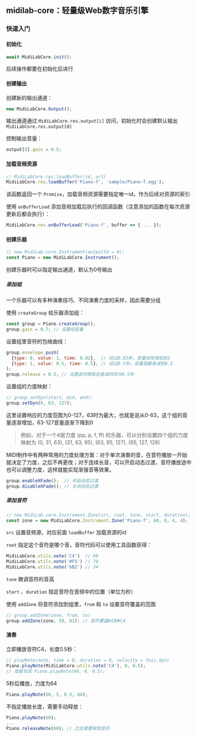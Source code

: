 ## midilab-core：轻量级Web数字音乐引擎

### 快速入门

#### 初始化

```js
await MidiLabCore.init();
```
后续操作都要在初始化后进行

#### 创建输出

创建新的输出通道：

```js
new MidiLabCore.Output();
```

输出通道通过 `MidiLabCore.res.output[i]` 访问，初始化时会创建默认输出 `MidiLabCore.res.output[0]`

控制输出音量：

```js
output[0].gain = 0.5;
```

#### 加载音频资源

```js
// MidiLabCore.res.loadBuffer(id, url)
MidiLabCore.res.loadBuffer('Piano-f', 'sample/Piano-f.ogg');
```

该函数返回一个 `Promise`，加载音频资源需要指定唯一id，作为后续对资源的索引

使用 `onBufferLoad` 添加音频加载后执行的回调函数（注意添加的函数在每次资源更新后都会执行）：

```js
MidiLabCore.res.onBufferLoad('Piano-f', buffer => { ... });
```

#### 创建乐器

```js
// new MidiLab.core.Instrument(outputId = 0);
const Piano = new MidiLabCore.Instrument();
```

创建乐器时可以指定输出通道，默认为0号输出

##### 添加组

一个乐器可以有多种演奏技巧、不同演奏力度的采样，因此需要分组

使用 `createGroup` 给乐器添加组：

```js
const group = Piano.createGroup();
group.gain = 0.7; // 设置组音量
```

设置组里音符的包络曲线：

```js
group.envelope.push(
  {type: 0, value: 1, time: 0.02},  // 经过0.02秒，音量线性增加到1
  {type: 1, value: 0.5, time: 0.5}, // 经过0.5秒，音量指数衰减到0.5
);
group.release = 0.5; // 设置音符释放后衰减时间为0.5秒
```

设置组的力度映射：

```js
// group.setDyn(start, mid, end);
group.setDyn(0, 63, 127);
```

这里设置响应的力度范围为0-127，63时为最大，也就是说从0-63，这个组的音量逐渐增加，63-127音量逐渐下降到0

> 例如，对于一个4层力度 (pp, p, f, ff) 的乐器，可以分别设置四个组的力度映射为 (0, 31, 63), (31, 63, 95), (63, 95, 127), (95, 127, 128)

MIDI制作中有两种常用的力度处理方案：对于单次演奏的音，在音符播放一开始就决定了力度，之后不再更改；对于连续长音，可以开启动态过渡，音符播放途中也可以调整力度，这样就能实现渐强音等效果。

```js
group.enableXFade();  // 开启动态过渡
group.disableXFade(); // 关闭动态过渡
```

##### 添加音符

```js
// new MidiLab.core.Instrument.Zone(src, root, tune, start, duration);
const zone = new MidiLabCore.Instrument.Zone('Piano-f', 60, 0, 4, 4);
```

`src` 设置音频源，对应前面 `loadBuffer` 加载资源的id

`root` 指定这个音符是哪个音，音符代码可以使用工具函数获得：

```js
MidiLabCore.utils.note('C4')  // 60
MidiLabCore.utils.note('#F5') // 78
MidiLabCore.utils.note('bB2') // 34
```

`tune` 微调音符的音高

`start` 、`duration` 指定音符在音频中的位置（单位为秒）

使用 `addZone` 将音符添加到组里，`from` 和 `to` 设置音符覆盖的范围 

```js
// group.addZone(zone, from, to)
group.addZone(zone, 59, 61); // 音符覆盖B4到#C4
```

#### 演奏

立即播放音符C4，长度0.5秒：

```js
// playNote(note, time = 0, duration = 0, velocity = this.dyn)
Piano.playNote(MidiLabCore.utils.note('C4'), 0, 0.5);
// 或者写成 Piano.playNote(60, 0, 0.5);
```

5秒后播放，力度为64

```js
Piano.playNote(60, 5, 0.5, 64);
```

不指定播放长度，需要手动释放：

```js
Piano.playNote(60);
...
Piano.releaseNote(60); // 之后需要释放音符
```